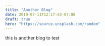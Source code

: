```yaml
---
title: "Another Blog"
date: 2019-07-11T12:17:43-07:00
draft: true
hero: "https://source.unsplash.com/random"
---
```


this is another blog to test